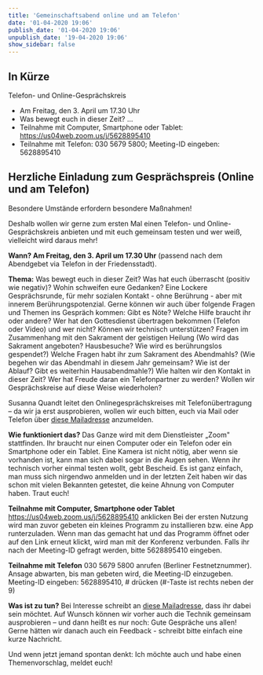 ```yaml
---
title: 'Gemeinschaftsabend online und am Telefon'
date: '01-04-2020 19:06'
publish_date: '01-04-2020 19:06'
unpublish_date: '19-04-2020 19:06'
show_sidebar: false
---
```


## In Kürze
Telefon- und Online-Gesprächskreis
* Am Freitag, den 3. April um 17.30 Uhr
* Was bewegt euch in dieser Zeit? ...
* Teilnahme mit Computer, Smartphone oder Tablet: https://us04web.zoom.us/j/5628895410
* Teilnahme mit Telefon: 030 5679 5800; Meeting-ID eingeben: 5628895410

## Herzliche Einladung zum Gesprächspreis (Online und am Telefon)

Besondere Umstände erfordern besondere Maßnahmen!

Deshalb wollen wir gerne zum ersten Mal einen Telefon- und Online-Gesprächskreis anbieten und mit euch gemeinsam testen und wer weiß, vielleicht wird daraus mehr!

**Wann? Am Freitag, den 3. April um 17.30 Uhr** (passend nach dem Abendgebet via Telefon in der Friedensstadt).

**Thema:** Was bewegt euch in dieser Zeit? Was hat euch überrascht (positiv wie negativ)? Wohin schweifen eure Gedanken? Eine Lockere Gesprächsrunde, für mehr sozialen Kontakt - ohne Berührung - aber mit innerem Berührungspotenzial. Gerne können wir auch über folgende Fragen und Themen ins Gespräch kommen:
Gibt es Nöte? Welche Hilfe braucht ihr oder andere?
Wer hat den Gottesdienst übertragen bekommen (Telefon oder Video) und wer nicht? Können wir technisch unterstützen?
Fragen im Zusammenhang mit den Sakrament der geistigen Heilung (Wo wird das Sakrament angeboten? Hausbesuche? Wie wird es berührungslos gespendet?)
Welche Fragen habt ihr zum Sakrament des Abendmahls? (Wie begehen wir das Abendmahl in diesem Jahr gemeinsam? Wie ist der Ablauf? Gibt es weiterhin Hausabendmahle?)
Wie halten wir den Kontakt in dieser Zeit? Wer hat Freude daran ein Telefonpartner zu werden? Wollen wir Gesprächskreise auf diese Weise wiederholen?

Susanna Quandt leitet den Onlinegesprächskreises mit Telefonübertragung – da wir ja erst ausprobieren, wollen wir euch bitten, euch via Mail oder Telefon über [diese Mailadresse](https://smh-gemeinden.de/kontakt) anzumelden.

**Wie funktioniert das?** 
Das Ganze wird mit dem Dienstleister „Zoom" stattfinden. Ihr braucht nur einen Computer oder ein Telefon oder ein Smartphone oder ein Tablet. Eine Kamera ist nicht nötig, aber wenn sie vorhanden ist, kann man sich dabei sogar in die Augen sehen. Wenn ihr technisch vorher einmal testen wollt, gebt Bescheid. Es ist ganz einfach, man muss sich nirgendwo anmelden und in der letzten Zeit haben wir das schon mit vielen Bekannten getestet, die keine Ahnung von Computer haben. Traut euch!

**Teilnahme mit Computer, Smartphone oder Tablet**
https://us04web.zoom.us/j/5628895410 anklicken
Bei der ersten Nutzung wird man zuvor gebeten ein kleines Programm zu installieren bzw. eine App runterzuladen. Wenn man das gemacht hat und das Programm öffnet oder auf den Link erneut klickt, wird man mit der Konferenz verbunden. Falls ihr nach der Meeting-ID gefragt werden, bitte 5628895410 eingeben.

**Teilnahme mit Telefon**
030 5679 5800 anrufen (Berliner Festnetznummer). Ansage abwarten, bis man gebeten wird, die Meeting-ID einzugeben.
Meeting-ID eingeben: 5628895410, # drücken (#-Taste ist rechts neben der 9)

**Was ist zu tun?**
Bei Interesse schreibt an [diese Mailadresse](https://smh-gemeinden.de/kontakt), dass ihr dabei sein möchtet. Auf Wunsch können wir vorher auch die Technik gemeinsam ausprobieren – und dann heißt es nur noch: Gute Gespräche uns allen!
Gerne hätten wir danach auch ein Feedback - schreibt bitte einfach eine kurze Nachricht.

Und wenn jetzt jemand spontan denkt: Ich möchte auch und habe einen Themenvorschlag, meldet euch!